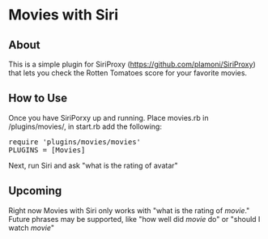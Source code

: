Movies with Siri
================

About
-----
This is a simple plugin for SiriProxy (https://github.com/plamoni/SiriProxy) that lets you check the Rotten Tomatoes score for your favorite movies.

How to Use
----------

Once you have SiriPorxy up and running. Place movies.rb in /plugins/movies/, in start.rb add the following:

<pre>
require 'plugins/movies/movies'
PLUGINS = [Movies]
</pre>

Next, run Siri and ask "what is the rating of avatar"

Upcoming
--------

Right now Movies with Siri only works with "what is the rating of *movie*." Future phrases may be supported, like "how well did *movie* do" or "should I watch *movie*"
